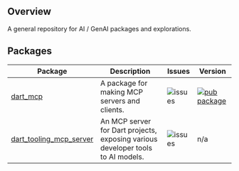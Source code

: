 ## Overview

A general repository for AI / GenAI packages and explorations.

## Packages

| Package | Description | Issues | Version |
| --- | --- | --- | --- |
| [dart_mcp](pkgs/dart_mcp/) | A package for making MCP servers and clients. | ![issues][dart_mcp_issues] | [![pub package](https://img.shields.io/pub/v/dart_mcp.svg)](https://pub.dev/packages/dart_mcp) |
| [dart_tooling_mcp_server](pkgs/dart_tooling_mcp_server/) | An MCP server for Dart projects, exposing various developer tools to AI models. | ![issues][dart_tooling_mcp_server_issues] | n/a |


[dart_mcp_issues]: https://img.shields.io/github/issues-search?label=issues&query=is%3Aissue+is%3Aopen+label%3Apackage%3Adart_mcp+repo%3Adart-lang/ai
[dart_tooling_mcp_server_issues]: https://img.shields.io/github/issues-search?label=issues&query=is%3Aissue+is%3Aopen+label%3Apackage%3Adart_tooling_mcp_server+repo%3Adart-lang/ai

<!--
## Publishing automation

For information about our publishing automation and release process, see
https://github.com/dart-lang/ecosystem/wiki/Publishing-automation.

For additional information about contributing, see our
[contributing](CONTRIBUTING.md) page.
-->
